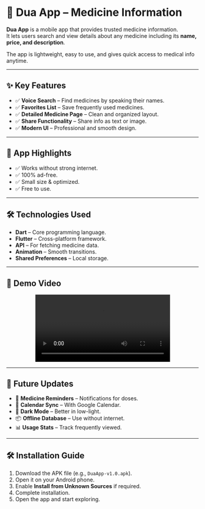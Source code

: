 # 📱 Dua App – Medicine Information  

**Dua App** is a mobile app that provides trusted medicine information.  
It lets users search and view details about any medicine including its **name, price, and description**.  

The app is lightweight, easy to use, and gives quick access to medical info anytime.  

---

## ✨ Key Features  

- ✅ **Voice Search** – Find medicines by speaking their names.  
- ✅ **Favorites List** – Save frequently used medicines.  
- ✅ **Detailed Medicine Page** – Clean and organized layout.  
- ✅ **Share Functionality** – Share info as text or image.  
- ✅ **Modern UI** – Professional and smooth design.  

---

## 🎯 App Highlights  

- ✅ Works without strong internet.  
- ✅ 100% ad-free.  
- ✅ Small size & optimized.  
- ✅ Free to use.  

---

## 🛠️ Technologies Used  

- **Dart** – Core programming language.  
- **Flutter** – Cross-platform framework.  
- **API** – For fetching medicine data.  
- **Animation** – Smooth transitions.  
- **Shared Preferences** – Local storage.  

---

## 🎥 Demo Video  

<p align="center">
  <video src="demo/demo.mp4" width="70%" controls></video>
</p>

---

## 🚀 Future Updates  

- 🔔 **Medicine Reminders** – Notifications for doses.  
- 📅 **Calendar Sync** – With Google Calendar.  
- 🌙 **Dark Mode** – Better in low-light.  
- 📦 **Offline Database** – Use without internet.  
- 📊 **Usage Stats** – Track frequently viewed.  

---

## 🛠️ Installation Guide  

1. Download the APK file (e.g., `DuaApp-v1.0.apk`).  
2. Open it on your Android phone.  
3. Enable **Install from Unknown Sources** if required.  
4. Complete installation.  
5. Open the app and start exploring.
